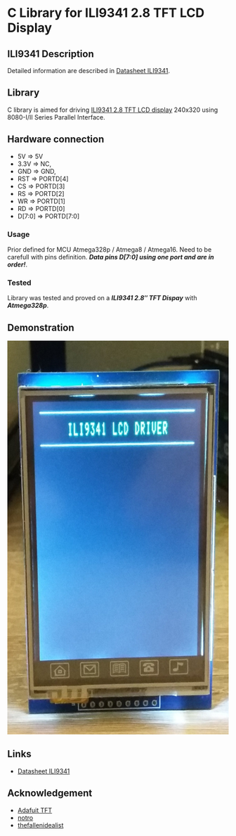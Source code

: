 # C Library for ILI9341 2.8 TFT LCD Display

## ILI9341 Description
Detailed information are described in [Datasheet ILI9341](https://cdn-shop.adafruit.com/datasheets/ILI9341.pdf).

## Library
C library is aimed for driving [ILI9341 2.8 TFT LCD display](#demonstration) 240x320 using 8080-I/II Series Parallel Interface.

## Hardware connection
- 5V     => 5V
- 3.3V   => NC, 
- GND    => GND, 
- RST    => PORTD[4]
- CS     => PORTD[3]
- RS     => PORTD[2]
- WR     => PORTD[1]
- RD     => PORTD[0]
- D[7:0] => PORTD[7:0]

### Usage
Prior defined for MCU Atmega328p / Atmega8 / Atmega16. Need to be carefull with pins definition. **_Data pins D[7:0] using one port and are in order!_**.

### Tested
Library was tested and proved on a **_ILI9341 2.8″ TFT Dispay_** with **_Atmega328p_**.
  
## Demonstration
<img src="img/img.jpg" />

## Links
- [Datasheet ILI9341](https://cdn-shop.adafruit.com/datasheets/ILI9341.pdf)

## Acknowledgement
- [Adafuit TFT](https://github.com/adafruit/TFTLCD-Library)
- [notro](https://github.com/notro/fbtft/blob/master/fb_ili9341.c)
- [thefallenidealist](https://github.com/thefallenidealist/ili9341/blob/master/glcd.c)
